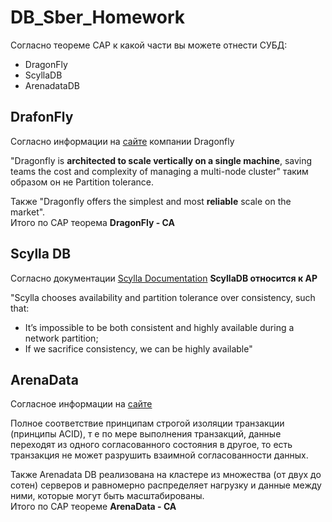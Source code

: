 # DB_Sber_Homework
Согласно теореме CAP к какой части вы можете отнести СУБД:
* DragonFly
* ScyllaDB
* ArenadataDB
## DrafonFly
Согласно информации на [сайте](https://dragonflydb.io/) компании Dragonfly

"Dragonfly is **architected to scale vertically on a single machine**, saving teams the cost and complexity of managing a multi-node cluster" таким образом он не Partition tolerance. 

Также "Dragonfly offers the simplest and most **reliable** scale on the market".  
Итого по CAP теорема **DragonFly - CA**

## Scylla DB
Согласно документации [Scylla Documentation](https://docs.scylladb.com/stable/architecture/architecture-fault-tolerance.html) **ScyllaDB относится к AP**  

"Scylla chooses availability and partition tolerance over consistency, such that:
* It’s impossible to be both consistent and highly available during a network partition;
* If we sacrifice consistency, we can be highly available"

## ArenaData
Согласное информации на [сайте](https://arenadata.tech/products/arenadata-db/)

Полное соответствие принципам строгой изоляции транзакции (принципы ACID), т е по мере выполнения транзакций, данные переходят из одного согласованного состояния в другое, то есть транзакция не может разрушить взаимной согласованности данных. 

Также Arenadata DB реализована на кластере из множества (от двух до сотен) серверов и равномерно распределяет нагрузку и данные между ними, которые могут быть масштабированы.  
Итого по CAP теореме **ArenaData - CA**

